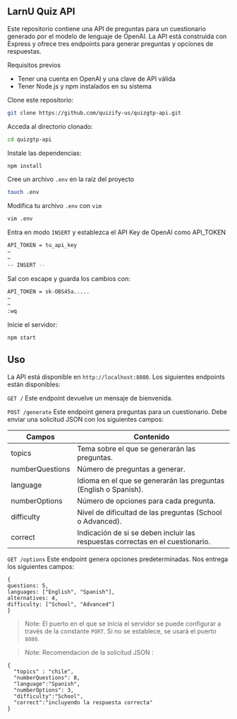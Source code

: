 ## LarnU Quiz API

Este repositorio contiene una API de preguntas para un cuestionario generado por el modelo de lenguaje de OpenAI. La API está construida con Express y ofrece tres endpoints para generar preguntas y opciones de respuestas.

Requisitos previos

- Tener una cuenta en OpenAI y una clave de API válida
- Tener Node.js y npm instalados en su sistema

Clone este repositorio: 
```sh
git clone https://github.com/quizify-us/quizgtp-api.git
```
Acceda al directorio clonado:
```sh
cd quizgtp-api
```
Instale las dependencias: 
```sh
npm install
```
Cree un archivo ```.env``` en la raíz del proyecto
```sh
touch .env
```
Modifica tu archivo ```.env``` con ```vim```
```sh
vim .env
```
Entra en modo ```INSERT``` y establezca el API Key de OpenAI como API_TOKEN
```sh
API_TOKEN = tu_api_key
~ 
~ 
-- INSERT --
```
Sal con escape y guarda los cambios con:
```sh
API_TOKEN = sk-OBS45a.....
~ 
~ 
:wq
```
Inicie el servidor:
```sh
npm start
```

## Uso

La API está disponible en ``` http://localhost:8080 ```. Los siguientes endpoints están disponibles:

``` GET / ```
Este endpoint devuelve un mensaje de bienvenida.

``` POST /generate ```
Este endpoint genera preguntas para un cuestionario. Debe enviar una solicitud JSON con los siguientes campos:

| Campos | Contenido |
| ------ | ------ |
| topics | Tema sobre el que se generarán las preguntas. |
| numberQuestions | Número de preguntas a generar. |
| language | Idioma en el que se generarán las preguntas (English o Spanish). |
| numberOptions | Número de opciones para cada pregunta. |
| difficulty | Nivel de dificultad de las preguntas (School o Advanced). |
| correct | Indicación de si se deben incluir las respuestas correctas en el cuestionario. |

``` GET /options ```
Este endpoint genera opciones predeterminadas. Nos entrega los siguientes campos:

    {
    questions: 5,
    languages: ["English", "Spanish"],
    alternatives: 4,
    difficulty: ["School", "Advanced"]
    }

> Note: El puerto en el que se inicia el servidor se puede configurar a través de la constante `PORT`. Si no se establece, se usará el puerto `8080`.

> Note: Recomendacion de la solicitud JSON :
```
{
  "topics" : "chile",
  "numberQuestions": 8,
  "language":"Spanish",
  "numberOptions": 3,
  "difficulty":"School",
  "correct":"incluyendo la respuesta correcta"
}
```
